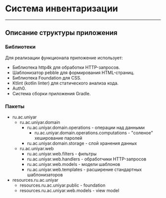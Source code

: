# Система инвентаризации
___
## Описание структуры приложения

### Библиотеки
Для реализации функционала приложение использует:
* Библиотека http4k для обработки HTTP-запросов.
* Шаблонизатор pebble для формирования HTML-страниц.
* Библиотека Foundation для CSS.
* Ktlint (kotlin linter) для статического анализа кода.
* Auth0.
* Система сборки приложения Gradle.

### Пакеты
* ru.ac.uniyar
  * ru.ac.uniyar.domain
    * ru.ac.uniyar.domain.operations - операции над данными
      * ru.ac.uniyar.domain.operations.computations - "соленое" хеширование паролей
    * ru.ac.uniyar.domain.storage - слой хранения данных
  * ru.ac.uniyar.web
    * ru.ac.uniyar.web.filters - фильтры
    * ru.ac.uniyar.web.handlers - обработчики HTTP-запросов
    * ru.ac.uniyar.web.models - модели шаблонов
    * ru.ac.uniyar.web.templates - расширение стандартных шаблонизаторов
* resources.ru.ac.uniyar
  * resources.ru.ac.uniyar.public - foundation
  * resources.ru.ac.uniyar.web.models - view model 